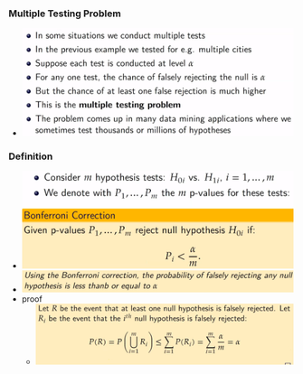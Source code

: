 ### Multiple Testing Problem
+ ![](Pasted%20image%2020230115144536.png)

### Definition
+ ![](Pasted%20image%2020230115145024.png)
+ ![](Pasted%20image%2020230115145059.png)
+ proof
	+ ![](Pasted%20image%2020230115145124.png)